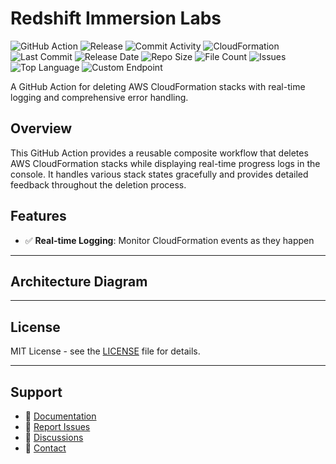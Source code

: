 # Redshift Immersion Labs

![GitHub Action](https://img.shields.io/badge/GitHub-Action-blue?logo=github)&nbsp;![Release](https://github.com/subhamay-bhattacharyya/2508-redshift-cft/actions/workflows/release.yaml/badge.svg)&nbsp;![Commit Activity](https://img.shields.io/github/commit-activity/t/subhamay-bhattacharyya/2508-redshift-cft)&nbsp;![CloudFormation](https://img.shields.io/badge/AWS-CloudFormation-orange?logo=amazonaws)&nbsp;![Last Commit](https://img.shields.io/github/last-commit/subhamay-bhattacharyya/2508-redshift-cft)&nbsp;![Release Date](https://img.shields.io/github/release-date/subhamay-bhattacharyya/2508-redshift-cft)&nbsp;![Repo Size](https://img.shields.io/github/repo-size/subhamay-bhattacharyya/2508-redshift-cft)&nbsp;![File Count](https://img.shields.io/github/directory-file-count/subhamay-bhattacharyya/2508-redshift-cft)&nbsp;![Issues](https://img.shields.io/github/issues/subhamay-bhattacharyya/2508-redshift-cft)&nbsp;![Top Language](https://img.shields.io/github/languages/top/subhamay-bhattacharyya/2508-redshift-cft)&nbsp;![Custom Endpoint](https://img.shields.io/endpoint?url=https://gist.githubusercontent.com/bsubhamay/fede7f7c41521cc72f8c243a8ec48f13/raw/2508-redshift-cft.json?)


A GitHub Action for deleting AWS CloudFormation stacks with real-time logging and comprehensive error handling.

## Overview

This GitHub Action provides a reusable composite workflow that deletes AWS CloudFormation stacks while displaying real-time progress logs in the console. It handles various stack states gracefully and provides detailed feedback throughout the deletion process.

## Features

- ✅ **Real-time Logging**: Monitor CloudFormation events as they happen

---

## Architecture Diagram


---

## License

MIT License - see the [LICENSE](LICENSE) file for details.

---

## Support

- 📖 [Documentation](https://github.com/subhamay-bhattacharyya/2508-redshift-cft/wiki)
- 🐛 [Report Issues](https://github.com/subhamay-bhattacharyya/2508-redshift-cft/issues)
- 💬 [Discussions](https://github.com/subhamay-bhattacharyya/2508-redshift-cft/discussions)
- 📧 [Contact](mailto:support@subhamay.aws@gmail.com)